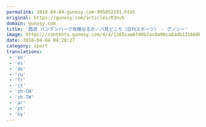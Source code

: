 ```yaml
---
permalink: 2018-04-04-gunosy.com-995052191.html
original: https://gunosy.com/articles/R3nvb
domain: gunosy.com
title: '西武 バンデンハーク攻略なるか／パ見どころ（日刊スポーツ） - グノシー'
image: https://contents.gunosy.com/4/4/1165caa6f40b7ac0a90ca8adb121660b_content.jpg
date: 2018-04-04 04:20:27
category: sport
translations: 
 - 'en'
 - 'es'
 - 'de'
 - 'ru'
 - 'fr'
 - 'it'
 - 'zh-CN'
 - 'zh-TW'
 - 'ar'
 - 'pt'
 - 'hy'
---
```


